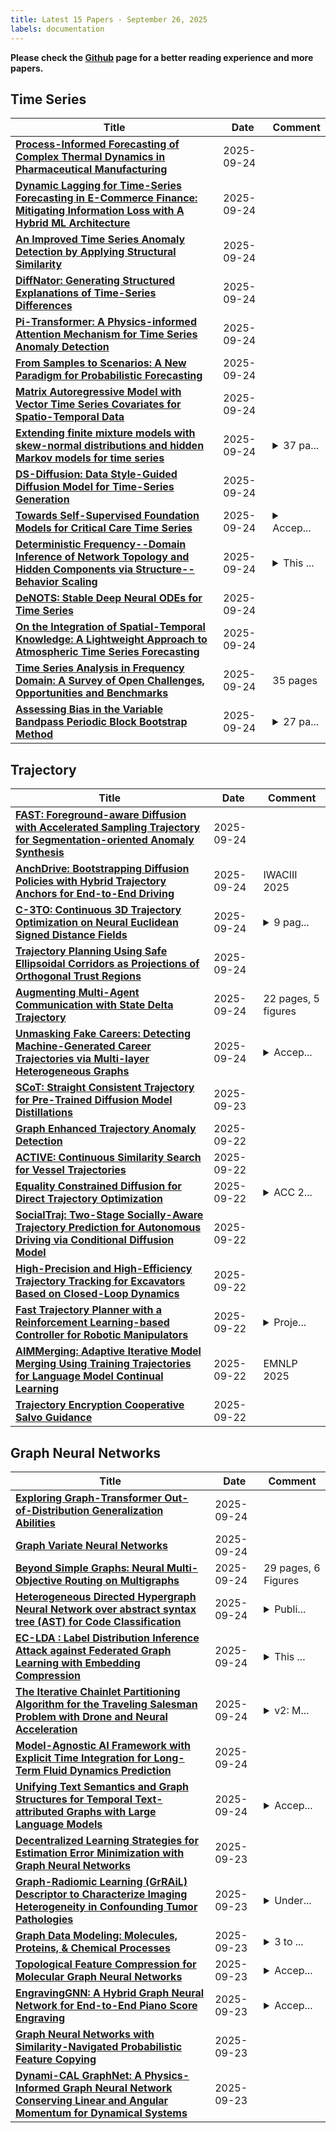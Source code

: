 ```yaml
---
title: Latest 15 Papers - September 26, 2025
labels: documentation
---
```

**Please check the [Github](https://github.com/zezhishao/MTS_Daily_ArXiv) page for a better reading experience and more papers.**

## Time Series
| **Title** | **Date** | **Comment** |
| --- | --- | --- |
| **[Process-Informed Forecasting of Complex Thermal Dynamics in Pharmaceutical Manufacturing](http://arxiv.org/abs/2509.20349v1)** | 2025-09-24 |  |
| **[Dynamic Lagging for Time-Series Forecasting in E-Commerce Finance: Mitigating Information Loss with A Hybrid ML Architecture](http://arxiv.org/abs/2509.20244v1)** | 2025-09-24 |  |
| **[An Improved Time Series Anomaly Detection by Applying Structural Similarity](http://arxiv.org/abs/2509.20184v1)** | 2025-09-24 |  |
| **[DiffNator: Generating Structured Explanations of Time-Series Differences](http://arxiv.org/abs/2509.20007v1)** | 2025-09-24 |  |
| **[Pi-Transformer: A Physics-informed Attention Mechanism for Time Series Anomaly Detection](http://arxiv.org/abs/2509.19985v1)** | 2025-09-24 |  |
| **[From Samples to Scenarios: A New Paradigm for Probabilistic Forecasting](http://arxiv.org/abs/2509.19975v1)** | 2025-09-24 |  |
| **[Matrix Autoregressive Model with Vector Time Series Covariates for Spatio-Temporal Data](http://arxiv.org/abs/2305.15671v4)** | 2025-09-24 |  |
| **[Extending finite mixture models with skew-normal distributions and hidden Markov models for time series](http://arxiv.org/abs/2509.19920v1)** | 2025-09-24 | <details><summary>37 pa...</summary><p>37 pages, 10 figures, 6 tables</p></details> |
| **[DS-Diffusion: Data Style-Guided Diffusion Model for Time-Series Generation](http://arxiv.org/abs/2509.18584v2)** | 2025-09-24 |  |
| **[Towards Self-Supervised Foundation Models for Critical Care Time Series](http://arxiv.org/abs/2509.19885v1)** | 2025-09-24 | <details><summary>Accep...</summary><p>Accepted to NeurIPS 2025 workshop Learning from Time Series for Health (TS4H)</p></details> |
| **[Deterministic Frequency--Domain Inference of Network Topology and Hidden Components via Structure--Behavior Scaling](http://arxiv.org/abs/2509.19857v1)** | 2025-09-24 | <details><summary>This ...</summary><p>This work has been submitted to the Communications Physics for possible publication</p></details> |
| **[DeNOTS: Stable Deep Neural ODEs for Time Series](http://arxiv.org/abs/2408.08055v4)** | 2025-09-24 |  |
| **[On the Integration of Spatial-Temporal Knowledge: A Lightweight Approach to Atmospheric Time Series Forecasting](http://arxiv.org/abs/2408.09695v2)** | 2025-09-24 |  |
| **[Time Series Analysis in Frequency Domain: A Survey of Open Challenges, Opportunities and Benchmarks](http://arxiv.org/abs/2504.07099v4)** | 2025-09-24 | 35 pages |
| **[Assessing Bias in the Variable Bandpass Periodic Block Bootstrap Method](http://arxiv.org/abs/2509.08647v2)** | 2025-09-24 | <details><summary>27 pa...</summary><p>27 pages, 8 figures, 1 table</p></details> |

## Trajectory
| **Title** | **Date** | **Comment** |
| --- | --- | --- |
| **[FAST: Foreground-aware Diffusion with Accelerated Sampling Trajectory for Segmentation-oriented Anomaly Synthesis](http://arxiv.org/abs/2509.20295v1)** | 2025-09-24 |  |
| **[AnchDrive: Bootstrapping Diffusion Policies with Hybrid Trajectory Anchors for End-to-End Driving](http://arxiv.org/abs/2509.20253v1)** | 2025-09-24 | IWACIII 2025 |
| **[C-3TO: Continuous 3D Trajectory Optimization on Neural Euclidean Signed Distance Fields](http://arxiv.org/abs/2509.20084v1)** | 2025-09-24 | <details><summary>9 pag...</summary><p>9 pages, 5 figures, submitted to ICRA 2026</p></details> |
| **[Trajectory Planning Using Safe Ellipsoidal Corridors as Projections of Orthogonal Trust Regions](http://arxiv.org/abs/2509.19734v1)** | 2025-09-24 |  |
| **[Augmenting Multi-Agent Communication with State Delta Trajectory](http://arxiv.org/abs/2506.19209v2)** | 2025-09-24 | 22 pages, 5 figures |
| **[Unmasking Fake Careers: Detecting Machine-Generated Career Trajectories via Multi-layer Heterogeneous Graphs](http://arxiv.org/abs/2509.19677v1)** | 2025-09-24 | <details><summary>Accep...</summary><p>Accepted at EMNLP 2025 Main</p></details> |
| **[SCoT: Straight Consistent Trajectory for Pre-Trained Diffusion Model Distillations](http://arxiv.org/abs/2502.16972v3)** | 2025-09-23 |  |
| **[Graph Enhanced Trajectory Anomaly Detection](http://arxiv.org/abs/2509.18386v1)** | 2025-09-22 |  |
| **[ACTIVE: Continuous Similarity Search for Vessel Trajectories](http://arxiv.org/abs/2504.01142v2)** | 2025-09-22 |  |
| **[Equality Constrained Diffusion for Direct Trajectory Optimization](http://arxiv.org/abs/2410.01939v2)** | 2025-09-22 | <details><summary>ACC 2...</summary><p>ACC 2025, fixed typo in equations (11)-(12)</p></details> |
| **[SocialTraj: Two-Stage Socially-Aware Trajectory Prediction for Autonomous Driving via Conditional Diffusion Model](http://arxiv.org/abs/2509.17850v1)** | 2025-09-22 |  |
| **[High-Precision and High-Efficiency Trajectory Tracking for Excavators Based on Closed-Loop Dynamics](http://arxiv.org/abs/2509.17387v1)** | 2025-09-22 |  |
| **[Fast Trajectory Planner with a Reinforcement Learning-based Controller for Robotic Manipulators](http://arxiv.org/abs/2509.17381v1)** | 2025-09-22 | <details><summary>Proje...</summary><p>Project page available at: https://sites.google.com/view/ftp4rm/home</p></details> |
| **[AIMMerging: Adaptive Iterative Model Merging Using Training Trajectories for Language Model Continual Learning](http://arxiv.org/abs/2509.17348v1)** | 2025-09-22 | EMNLP 2025 |
| **[Trajectory Encryption Cooperative Salvo Guidance](http://arxiv.org/abs/2509.17341v1)** | 2025-09-22 |  |

## Graph Neural Networks
| **Title** | **Date** | **Comment** |
| --- | --- | --- |
| **[Exploring Graph-Transformer Out-of-Distribution Generalization Abilities](http://arxiv.org/abs/2506.20575v2)** | 2025-09-24 |  |
| **[Graph Variate Neural Networks](http://arxiv.org/abs/2509.20311v1)** | 2025-09-24 |  |
| **[Beyond Simple Graphs: Neural Multi-Objective Routing on Multigraphs](http://arxiv.org/abs/2506.22095v3)** | 2025-09-24 | 29 pages, 6 Figures |
| **[Heterogeneous Directed Hypergraph Neural Network over abstract syntax tree (AST) for Code Classification](http://arxiv.org/abs/2305.04228v6)** | 2025-09-24 | <details><summary>Publi...</summary><p>Published in the 35th International Conference on Software Engineering and Knowledge Engineering (SEKE 2023) as a regular paper; the latest version is consistent with the official conference version</p></details> |
| **[EC-LDA : Label Distribution Inference Attack against Federated Graph Learning with Embedding Compression](http://arxiv.org/abs/2505.15140v3)** | 2025-09-24 | <details><summary>This ...</summary><p>This paper has been accepted by 2025 IEEE International Conference on Data Mining (ICDM 2025)</p></details> |
| **[The Iterative Chainlet Partitioning Algorithm for the Traveling Salesman Problem with Drone and Neural Acceleration](http://arxiv.org/abs/2504.15147v2)** | 2025-09-24 | <details><summary>v2: M...</summary><p>v2: Major revision. Extended the neural acceleration model to support problems with a limited drone flying range. Added new experimental results</p></details> |
| **[Model-Agnostic AI Framework with Explicit Time Integration for Long-Term Fluid Dynamics Prediction](http://arxiv.org/abs/2412.05657v4)** | 2025-09-24 |  |
| **[Unifying Text Semantics and Graph Structures for Temporal Text-attributed Graphs with Large Language Models](http://arxiv.org/abs/2503.14411v3)** | 2025-09-24 | <details><summary>Accep...</summary><p>Accepted by NeurIPS 2025</p></details> |
| **[Decentralized Learning Strategies for Estimation Error Minimization with Graph Neural Networks](http://arxiv.org/abs/2404.03227v3)** | 2025-09-23 |  |
| **[Graph-Radiomic Learning (GrRAiL) Descriptor to Characterize Imaging Heterogeneity in Confounding Tumor Pathologies](http://arxiv.org/abs/2509.19258v1)** | 2025-09-23 | <details><summary>Under...</summary><p>Under Review: npj Digital Medicine</p></details> |
| **[Graph Data Modeling: Molecules, Proteins, & Chemical Processes](http://arxiv.org/abs/2508.19356v3)** | 2025-09-23 | <details><summary>3 to ...</summary><p>3 to 4 hours read time. 73 pages. 35 figures</p></details> |
| **[Topological Feature Compression for Molecular Graph Neural Networks](http://arxiv.org/abs/2508.07807v2)** | 2025-09-23 | <details><summary>Accep...</summary><p>Accepted at Thirty-ninth Conference on Neural Information Processing Systems (NeurIPS) 2025 AI4Science Workshop</p></details> |
| **[EngravingGNN: A Hybrid Graph Neural Network for End-to-End Piano Score Engraving](http://arxiv.org/abs/2509.19412v1)** | 2025-09-23 | <details><summary>Accep...</summary><p>Accepted at the International Conference on Technologies for Music Notation and Representation (TENOR) 2025</p></details> |
| **[Graph Neural Networks with Similarity-Navigated Probabilistic Feature Copying](http://arxiv.org/abs/2509.19084v1)** | 2025-09-23 |  |
| **[Dynami-CAL GraphNet: A Physics-Informed Graph Neural Network Conserving Linear and Angular Momentum for Dynamical Systems](http://arxiv.org/abs/2501.07373v2)** | 2025-09-23 |  |

